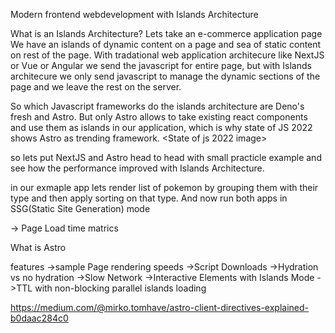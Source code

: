 Modern frontend webdevelopment with Islands Architecture

What is an Islands Architecture?
Lets take an e-commerce application page
<Image>
We have an islands of dynamic content on a page and sea of static content on rest of the page. With tradational web application architecure like NextJS or Vue or Angular we send the javascript for entire page, but with Islands architecure we only send javascript to manage the dynamic sections of the page and we leave the rest on the server. 

So which Javascript frameworks do the islands architecture are Deno's fresh and Astro. But only Astro allows to take existing react components and use them as islands in our application, which is why state of JS 2022 shows Astro as trending framework.
<State of js 2022 image>

so lets put NextJS and Astro head to head with small practicle example and see how the performance improved with Islands Architecture. 

in our exmaple app lets render list of pokemon by grouping them with their type and then apply sorting on that type. And now run both apps in SSG(Static Site Generation) mode

-> Page Load time matrics




 

What is Astro


features
->sample Page rendering speeds
->Script Downloads 
->Hydration vs no hydration
->Slow Network 
->Interactive Elements with Islands Mode
->TTL with non-blocking parallel islands loading

https://medium.com/@mirko.tomhave/astro-client-directives-explained-b0daac284c0






